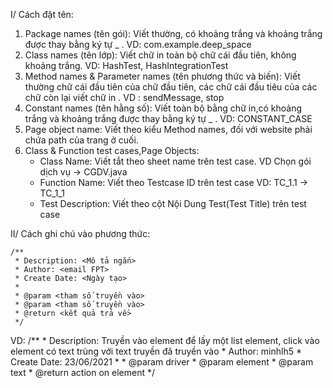 I/ Cách đặt tên: 

1. Package names (tên gói): 
	Viết thường, có khoảng trắng và khoảng trắng được thay bằng ký tự _ . VD: com.example.deep_space
2. Class names (tên lớp):
	Viết chữ in toàn bộ chữ cái đầu tiên, không khoảng trắng. VD: HashTest, HashIntegrationTest
3. Method names & Parameter names (tên phương thức và biến):
	Viết thường chữ cái đầu tiên của chữ đầu tiên, các chữ cái đầu tiêu của các chữ còn lại viết chữ in . VD : sendMessage, stop
4. Constant names (tên hằng số):
	Viết toàn bộ bằng chữ in,có khoảng trắng và khoảng trắng được thay bằng ký tự _ . VD: CONSTANT_CASE
5. Page object name:
	Viết theo kiểu Method names, đối với website phải chứa path của trang ở cuối.
6. Class & Function test cases,Page Objects:
	- Class Name: Viết tắt theo sheet name trên test case. VD Chọn gói dịch vụ -> CGDV.java
	- Function Name: Viết theo Testcase ID trên test case VD: TC_1.1 -> TC_1_1
	- Test Description: Viết theo cột Nội Dung Test(Test Title) trên test case 
	
II/ Cách ghi chú vào phương thức:

    /**
     * Description: <Mô tả ngắn>
	 * Author: <email FPT>
	 * Create Date: <Ngày tạo>
	 *
     * @param <tham số truyền vào>
     * @param <tham số truyền vào>
     * @return <kết quả trả về>
     */

VD:
    /**
     * Description: Truyền vào element để lấy một list element, click vào element có text trùng với text truyền đã truyền vào
	 * Author: minhlh5
	 * Create Date: 23/06/2021
	 *
     * @param driver
     * @param element
     * @param text
     * @return action on element
     */
